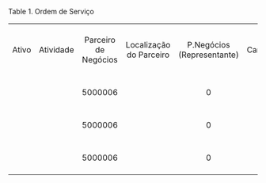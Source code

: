 <div id="d133098e1" class="table">

<div class="table-title">

Table 1. Ordem de
Serviço

</div>

<div class="table-contents">

|       |           |                      |                         |                            |          |                        |          |                     |             |              |                    |                       |                        |                    |                  |                           |                           |                           |                           |               |                     |                          |                        |                        |         |                  |                |                   |                     |                         |                                    |         |         |            |                       |                 |                   |                |
| :---: | :-------: | :------------------: | :---------------------: | :------------------------: | :------: | :--------------------: | :------: | :-----------------: | :---------: | :----------: | :----------------: | :-------------------: | :--------------------: | :----------------: | :--------------: | :-----------------------: | :-----------------------: | :-----------------------: | :-----------------------: | :-----------: | :-----------------: | :----------------------: | :--------------------: | :--------------------: | :-----: | :--------------: | :------------: | :---------------: | :-----------------: | :---------------------: | :--------------------------------: | :-----: | :-----: | :--------: | :-------------------: | :-------------: | :---------------: | :------------: |
| Ativo | Atividade | Parceiro de Negócios | Localização do Parceiro | P.Negócios (Representante) | Campanha | Tipo de Documento Alvo | Endereço | Responsável Interno | Diagnóstico | Equipamentos | Gerar Apontamentos | Motivo de Paralisação | Estoque de Uso Interno | Nome do Entregador | Ordem de Serviço | Ordem de Venda (Produtos) | Ordem de Venda (Serviços) | Lista de Preço (Produtos) | Lista de Preço (Serviços) |  Prognóstico  | Soluções Realizadas | COF\_StatusInternoOS\_ID | Valor Total (Produtos) | Valor Total (Serviços) | Projeto | Região de Vendas | Data Prometida | Ação do Documento | Estado do Documento |       Data Final        | Instância do Conjunto de Atributos | Produto | Armazém | Processado |    Data de Início     | Centro de Custo | Centro de Custo 2 | Chave de Busca |
|       |           |       5000006        |                         |             0              |          |        5000068         |          |                     |             |              |       false        |                       |                        |                    |     5000000      |          5000214          |          5000215          |          1000005          |          1000005          | Falta um dedo |                     |                          |           50           |          155           |         |                  |                |        CO         |         CO          | 2018-02-23 15:18:33.044 |                                    | 5000003 |         |    true    | 2018-02-23 14:43:24.0 |                 |                   |    1000000     |
|       |           |       5000006        |                         |             0              |          |        5000068         |          |                     |             |              |       false        |                       |        5000011         |                    |     5000001      |          5000217          |                           |          1000005          |          1000005          | Falta um dedo |                     |                          |          100           |                        |         |                  |                |        CO         |         CO          | 2018-02-23 15:18:33.044 |                                    | 5000003 |         |    true    | 2018-02-23 14:43:24.0 |                 |                   |    1000001     |
|       |           |       5000006        |                         |             0              |          |        5000068         |          |                     |             |              |       false        |                       |                        |                    |     5000002      |                           |                           |          1000005          |          1000005          | Falta um dedo |                     |                          |          100           |                        |         |                  |                |        DR         |         DR          | 2018-02-23 15:18:33.044 |                                    | 5000003 |         |   false    | 2018-02-23 14:43:24.0 |                 |                   |    1000002     |

</div>

</div>
